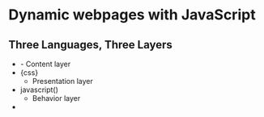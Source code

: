 # Dynamic webpages with JavaScript

## Three Languages, Three Layers
- <HTML>
  - Content layer
- {css}
  - Presentation layer
- javascript()
  - Behavior layer
- 
